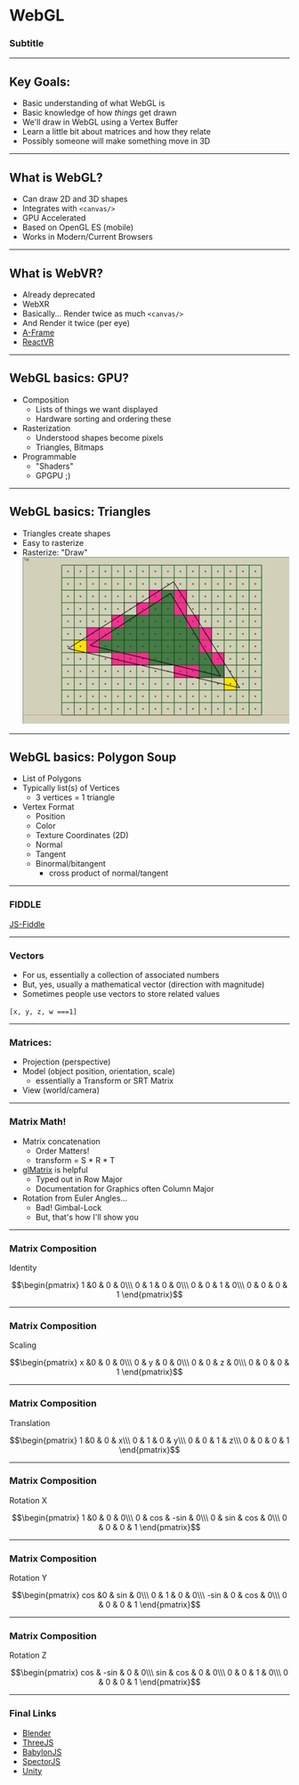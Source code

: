 # WebGL

### Subtitle

---

## Key Goals:

* Basic understanding of what WebGL is
* Basic knowledge of how *things* get drawn
* We'll draw in WebGL using a Vertex Buffer
* Learn a little bit about matrices and how they relate
* Possibly someone will make something move in 3D

---

## What is WebGL?

* Can draw 2D and 3D shapes
* Integrates with `<canvas/>`
* GPU Accelerated
* Based on OpenGL ES (mobile)
* Works in Modern/Current Browsers

---

## What is WebVR?

 * Already deprecated
 * WebXR
 * Basically... Render twice as much `<canvas/>` 
 * And Render it twice (per eye)
 * [A-Frame](https://aframe.io/)
 * [ReactVR](https://facebook.github.io/react-vr/)

---

## WebGL basics: GPU?

* Composition
   * Lists of things we want displayed
   * Hardware sorting and ordering these
* Rasterization
   * Understood shapes become pixels
   * Triangles, Bitmaps
* Programmable
   * "Shaders"
   * GPGPU ;)

---

## WebGL basics: Triangles

* Triangles create shapes
* Easy to rasterize
* Rasterize: "Draw"
![triangle rasterization](images/Voxelization_blog_fig_9.png)
---

## WebGL basics: Polygon Soup

* List of Polygons
* Typically list(s) of Vertices
  * 3 vertices = 1 triangle
* Vertex Format
  * Position
  * Color
  * Texture Coordinates (2D)
  * Normal
  * Tangent
  * Binormal/bitangent 
    * cross product of normal/tangent

---

### FIDDLE
[JS-Fiddle](https://jsfiddle.net/argylelabcoat/xd70q5fr/16/)

---

### Vectors

 * For us, essentially a collection of associated numbers
 * But, yes, usually a mathematical vector (direction with magnitude)
 * Sometimes people use vectors to store related values
 
 `[x, y, z, w ===1]`

---

### Matrices:

 * Projection (perspective)
 * Model (object position, orientation, scale)
   * essentially a Transform or SRT Matrix
 * View (world/camera)

---

### Matrix Math!

 * Matrix concatenation
   * Order Matters!
   * transform = S * R * T
 * [glMatrix](http://glmatrix.net/) is helpful
   * Typed out in Row Major
   * Documentation for Graphics often Column Major
 * Rotation from Euler Angles...
   * Bad! Gimbal-Lock
   * But, that's how I'll show you

--- 

### Matrix Composition

 Identity
 
$$\begin{pmatrix}
1 &0 & 0 & 0\\\ 
0 & 1 & 0  & 0\\\ 
0 & 0 & 1  & 0\\\ 
0 & 0 & 0  & 1 \end{pmatrix}$$

--- 

### Matrix Composition

 Scaling

$$\begin{pmatrix}
x &0 & 0 & 0\\\ 
0 & y & 0  & 0\\\ 
0 & 0 & z  & 0\\\ 
0 & 0 & 0  & 1 \end{pmatrix}$$

--- 

### Matrix Composition

 Translation

$$\begin{pmatrix}
1 &0 & 0 & x\\\ 
0 & 1 & 0  & y\\\ 
0 & 0 & 1  & z\\\ 
0 & 0 & 0  & 1 \end{pmatrix}$$

--- 

### Matrix Composition

 Rotation X

$$\begin{pmatrix}
1 &0 & 0 & 0\\\ 
0 & cos & -sin  & 0\\\ 
0 & sin & cos  & 0\\\ 
0 & 0 & 0  & 1 \end{pmatrix}$$

--- 

### Matrix Composition

 Rotation Y

$$\begin{pmatrix}
cos &0 & sin & 0\\\ 
0 & 1 & 0  & 0\\\ 
-sin & 0 & cos  & 0\\\ 
0 & 0 & 0  & 1 \end{pmatrix}$$


--- 

### Matrix Composition

 Rotation Z

$$\begin{pmatrix}
cos & -sin & 0 & 0\\\ 
sin & cos & 0  & 0\\\ 
0 & 0 & 1  & 0\\\ 
0 & 0 & 0  & 1 \end{pmatrix}$$

---

### Final Links

 * [Blender](https://www.blender.org/)
 * [ThreeJS](https://github.com/mrdoob/three.js)
 * [BabylonJS](https://www.babylonjs.com/)
 * [SpectorJS](http://spector.babylonjs.com/)
 * [Unity](https://unity3d.com/)

